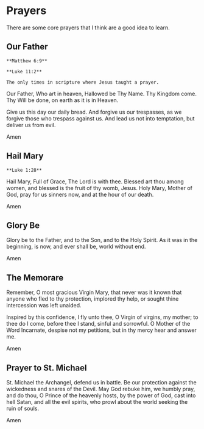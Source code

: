 # Prayers

There are some core prayers that I think are a good idea to learn.

## Our Father
```{margin}
**Matthew 6:9**

**Luke 11:2**

The only times in scripture where Jesus taught a prayer.
```
Our Father, Who art in heaven,
Hallowed be Thy Name.
Thy Kingdom come.
Thy Will be done,
on earth as it is in Heaven.

Give us this day our daily bread.
And forgive us our trespasses,
as we forgive those who trespass against us.
And lead us not into temptation,
but deliver us from evil.

Amen

## Hail Mary
```{margin}
**Luke 1:28**
```
Hail Mary,
Full of Grace,
The Lord is with thee.
Blessed art thou among women,
and blessed is the fruit
of thy womb, Jesus.
Holy Mary,
Mother of God,
pray for us sinners now,
and at the hour of our death.

Amen

## Glory Be

Glory be to the Father,
and to the Son,
and to the Holy Spirit.
As it was in the beginning,
is now,
and ever shall be,
world without end.

Amen

## The Memorare

Remember, O most gracious Virgin Mary, that never was it known that anyone
who fled to thy protection, implored thy help, or sought thine intercession was
left unaided.

Inspired by this confidence, I fly unto thee, O Virgin of virgins, my mother;
to thee do I come, before thee I stand, sinful and sorrowful. O Mother of
the Word Incarnate, despise not my petitions, but in thy mercy hear and answer me.

Amen

## Prayer to St. Michael
St. Michael the Archangel,
defend us in battle.
Be our protection  against the wickedness and snares of the Devil.
May God rebuke him, we humbly pray,
and do thou,
O Prince of the heavenly hosts,
by the power of God,
cast into hell Satan,
and all the evil spirits,
who prowl about the world
seeking the ruin of souls.

Amen

